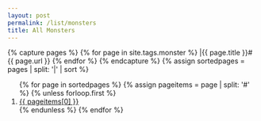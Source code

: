 ```yaml
---
layout: post
permalink: /list/monsters
title: All Monsters
---
```


{% capture pages %}
  {% for page in site.tags.monster %}
    |{{ page.title }}#{{ page.url }}
  {% endfor %}
{% endcapture %}
{% assign sortedpages = pages | split: '|' | sort %}
<ol>
{% for page in sortedpages %}
{% assign pageitems = page | split: '#' %}
{% unless forloop.first %}
  <li> <a href="{{ pageitems[1] }}"> {{ pageitems[0] }}</a></li>
{% endunless %}
{% endfor %}
</ol>
 
